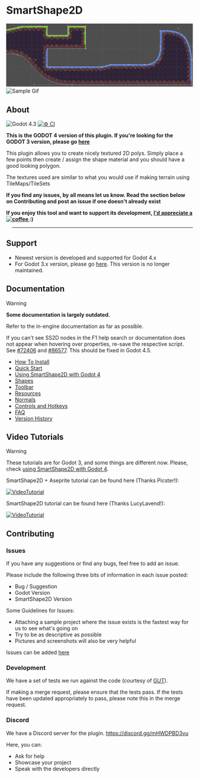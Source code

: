 # SmartShape2D

![Sample Image](./addons/rmsmartshape/documentation/imgs/sample.png)
![Sample Gif](./addons/rmsmartshape/documentation/imgs/sample.gif)

## About

![Godot 4.3](https://img.shields.io/badge/Godot-v4.3-%23478cbf?logo=godot-engine&logoColor=white)
[![⚙️ CI](https://github.com/SirRamEsq/SmartShape2D/actions/workflows/ci.yml/badge.svg)](https://github.com/SirRamEsq/SmartShape2D/actions/workflows/ci.yml)

**This is the GODOT 4 version of this plugin.
If you're looking for the GODOT 3 version, please go [here](https://github.com/SirRamEsq/SmartShape2D/tree/Godot3-latest)**

This plugin allows you to create nicely textured 2D polys.
Simply place a few points then create / assign the shape material and you should have a good looking polygon.

The textures used are similar to what you would use if making terrain using TileMaps/TileSets


**If you find any issues, by all means let us know.
Read the section below on Contributing and post an issue if one doesn't already exist**

**If you enjoy this tool and want to support its development, [I'd appreciate a coffee ](https://www.buymeacoffee.com/SirRamESQ) :)**
<a href="https://www.buymeacoffee.com/SirRamESQ">
  <img src="https://cdn.buymeacoffee.com/buttons/v2/default-yellow.png" align="left" height="48">
</a>

---

## Support

- Newest version is developed and supported for Godot 4.x
- For Godot 3.x version, please go [here](https://github.com/SirRamEsq/SmartShape2D/tree/Godot3-latest). This version is no longer maintained.

## Documentation

> [!WARNING]
> **Some documentation is largely outdated.**
>
> Refer to the in-engine documentation as far as possible.
>
> If you can't see SS2D nodes in the F1 help search or documentation does not appear when hovering over properties, re-save the respective script.
> See [#72406](https://github.com/godotengine/godot/issues/72406) and [#86577](https://github.com/godotengine/godot/issues/86577).
> This should be fixed in Godot 4.5.

- [How To Install](./addons/rmsmartshape/documentation/Install.md)
- [Quick Start](./addons/rmsmartshape/documentation/Quickstart.md)
- [Using SmartShape2D with Godot 4](./addons/rmsmartshape/documentation/Godot4.md)
- [Shapes](./addons/rmsmartshape/documentation/Shapes.md)
- [Toolbar](./addons/rmsmartshape/documentation/Toolbar.md)
- [Resources](./addons/rmsmartshape/documentation/Resources.md)
- [Normals](./addons/rmsmartshape/documentation/Normals.md)
- [Controls and Hotkeys](./addons/rmsmartshape/documentation/Controls.md)
- [FAQ](./addons/rmsmartshape/documentation/FAQ.md)
- [Version History](./addons/rmsmartshape/documentation/VersionHistory.md)

## Video Tutorials

> [!WARNING]
> These tutorials are for Godot 3, and some things are different now.
> Please, check [using SmartShape2D with Godot 4](./addons/rmsmartshape/documentation/Godot4.md).

SmartShape2D + Aseprite tutorial can be found here (Thanks Picster!):

[![VideoTutorial](https://img.youtube.com/vi/r-pd2yuNPvA/0.jpg)](http://www.youtube.com/watch?v=r-pd2yuNPvA)

SmartShape2D tutorial can be found here (Thanks LucyLavend!):

[![VideoTutorial](https://img.youtube.com/vi/45PldDNCQhw/0.jpg)](https://www.youtube.com/watch?v=45PldDNCQhw)

## Contributing

### Issues

If you have any suggestions or find any bugs, feel free to add an issue.

Please include the following three bits of information in each issue posted:
- Bug / Suggestion
- Godot Version
- SmartShape2D Version

Some Guidelines for Issues:
- Attaching a sample project where the issue exists is the fastest way for us to see what's going on
- Try to be as descriptive as possible
- Pictures and screenshots will also be very helpful

Issues can be added [here](https://github.com/SirRamEsq/SmartShape2D/issues)

### Development

We have a set of tests we run against the code (courtesy of [GUT](https://github.com/bitwes/Gut)).

If making a merge request, please ensure that the tests pass. If the tests have been updated appropriately to pass, please note this in the merge request.

### Discord

We have a Discord server for the plugin. <https://discord.gg/mHWDPBD3vu>

Here, you can:
- Ask for help
- Showcase your project
- Speak with the developers directly

